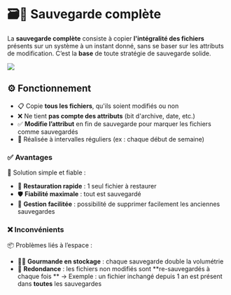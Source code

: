 # 🗃️💾 **Sauvegarde complète**

La **sauvegarde complète** consiste à copier **l'intégralité des fichiers** présents sur un système à un instant donné, sans se baser sur les attributs de modification. C’est la **base** de toute stratégie de sauvegarde solide.

![](../../../media/Cours-Sauvegarde-et-Restauration-Complète-image1.png)

## ⚙️ **Fonctionnement**

- 📋 Copie **tous les fichiers**, qu'ils soient modifiés ou non
- ❌ Ne tient **pas compte des attributs** (bit d'archive, date, etc.)
- ✅ **Modifie l’attribut** en fin de sauvegarde pour marquer les fichiers comme sauvegardés
- 🔁 Réalisée à intervalles réguliers (ex : chaque début de semaine)


### ✅ **Avantages**

🧩 Solution simple et fiable :

- 🔁 **Restauration rapide** : 1 seul fichier à restaurer
- 🛡️ **Fiabilité maximale** : tout est sauvegardé
- 🧹 **Gestion facilitée** : possibilité de supprimer facilement les anciennes sauvegardes



### ❌ **Inconvénients**

📦 Problèmes liés à l’espace :

- 🏋️‍♂️ **Gourmande en stockage** : chaque sauvegarde double la volumétrie
- 📁 **Redondance** : les fichiers non modifiés sont **re-sauvegardés à chaque fois  **
  → Exemple : un fichier inchangé depuis 1 an est présent dans **toutes** les sauvegardes